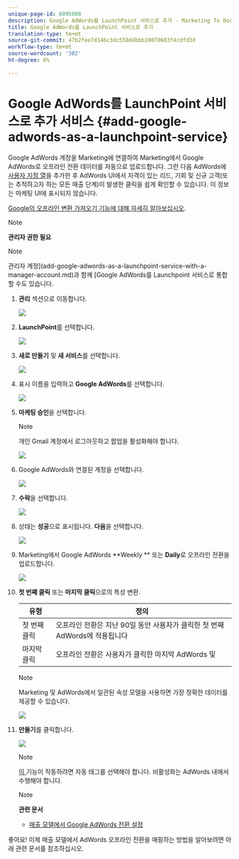 ```yaml
---
unique-page-id: 6095008
description: Google AdWords를 LaunchPoint 서비스로 추가 - Marketing To Docs - 제품 설명서
title: Google AdWords를 LaunchPoint 서비스로 추가
translation-type: tm+mt
source-git-commit: 47b2fee7d146c3dc558d4bbb10070683f4cdfd3d
workflow-type: tm+mt
source-wordcount: '302'
ht-degree: 0%

---
```



# Google AdWords를 LaunchPoint 서비스로 추가 서비스 {#add-google-adwords-as-a-launchpoint-service}

Google AdWords 계정을 Marketing에 연결하여 Marketing에서 Google AdWords로 오프라인 전환 데이터를 자동으로 업로드합니다. 그런 다음 AdWords에 [사용자 지정 열](https://support.google.com/adwords/answer/3073556)을 추가한 후 AdWords UI에서 자격이 있는 리드, 기회 및 신규 고객(또는 추적하고자 하는 모든 매출 단계)이 발생한 클릭을 쉽게 확인할 수 있습니다. 이 정보는 마케팅 UI에 표시되지 않습니다.

[Google의 오프라인 변환 가져오기 기능에 대해 자세히 알아보십시오](https://support.google.com/adwords/answer/2998031?hl=en).

>[!NOTE]
>
>**관리자 권한 필요**

>[!NOTE]
>
>관리자 계정](add-google-adwords-as-a-launchpoint-service-with-a-manager-account.md)과 함께 [Google AdWords를 Launchpoint 서비스로 통합할 수도 있습니다.

1. **관리** 섹션으로 이동합니다.

   ![](assets/login-admin.png)

1. **LaunchPoint**&#x200B;를 선택합니다.

   ![](assets/image2014-12-5-14-3a35-3a27.png)

1. **새로 만들기** 및 **새 서비스**&#x200B;를 선택합니다.

   ![](assets/image2015-2-23-14-3a54-3a50.png)

1. 표시 이름을 입력하고 **Google AdWords**&#x200B;를 선택합니다.

   ![](assets/new-service-google.png)

1. **마케팅 승인**&#x200B;을 선택합니다.

   >[!NOTE]
   >
   >개인 Gmail 계정에서 로그아웃하고 팝업을 활성화해야 합니다.

   ![](assets/image2015-2-26-20-3a54-3a1.png)

1. Google AdWords와 연결된 계정을 선택합니다.

   ![](assets/image2015-2-23-15-3a31-3a16.png)

1. **수락**&#x200B;을 선택합니다.

   ![](assets/image2015-2-23-16-3a32-3a45.png)

1. 상태는 **성공**&#x200B;으로 표시됩니다. **다음**&#x200B;을 선택합니다.

   ![](assets/image2015-2-26-20-3a55-3a21.png)

1. Marketing에서 Google AdWords **Weekly ** 또는 **Daily**&#x200B;로 오프라인 전환을 업로드합니다.

   ![](assets/image2015-2-23-16-3a53-3a4.png)

1. **첫 번째 클릭** 또는 **마지막 클릭**&#x200B;으로의 특성 변환.

   | 유형 | 정의 |
   |---|---|
   | 첫 번째 클릭 | 오프라인 전환은 지난 90일 동안 사용자가 클릭한 첫 번째 AdWords에 적용됩니다 |
   | 마지막 클릭 | 오프라인 전환은 사용자가 클릭한 마지막 AdWords 및 |

   >[!NOTE]
   >
   >Marketing 및 AdWords에서 일관된 속성 모델을 사용하면 가장 정확한 데이터를 제공할 수 있습니다.

   ![](assets/image2015-2-23-16-3a57-3a49.png)

1. **만들기**&#x200B;를 클릭합니다.

   ![](assets/image2015-2-23-17-3a50-3a9.png)

   >[!NOTE]
   >
   >[이 ](https://support.google.com/adwords/answer/1752125?hl=en) 기능이 작동하려면 자동 태그를 선택해야 합니다. 비활성화는 AdWords 내에서 수행해야 합니다.

   >[!NOTE]
   >
   >**관련 문서**
   >
   >    
   >    
   >    * [매출 모델에서 Google AdWords 전환 설정](../../../product-docs/reporting/revenue-cycle-analytics/revenue-cycle-models/set-google-adwords-conversions-in-the-revenue-model.md)


좋아요! 이제 매출 모델에서 AdWords 오프라인 전환을 매핑하는 방법을 알아보려면 아래 관련 문서를 참조하십시오.
